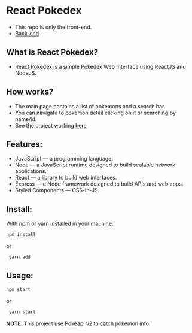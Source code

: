 # React Pokedex

- This repo is only the front-end.
- [Back-end](https://github.com/romaniaph/react-pokedex-server)

## What is React Pokedex?
 - React Pokedex is a simple Pokedex Web Interface using ReactJS and NodeJS.
 
 ## How works?
 - The main page contains a list of pokémons and a search bar. 
 - You can navigate to pokemon detail clicking on it or searching by name/id.
 - See the project working [here](https://pedro-pokedex.netlify.com)
 
 ## Features: 
 - JavaScript — a programming language.
 - Node — a JavaScript runtime designed to build scalable network applications.
 - React — a library to build web interfaces.
 - Express — a Node framework designed to build APIs and web apps.
 - Styled Components — CSS-in-JS.
 
## Install:
With npm or yarn installed in your machine.

  ```sh
  npm install
  ```
 or 
 ```sh
  yarn add
  ```
  
## Usage:


   ```sh
   npm start
   ```
  or
  ```sh
   yarn start
   ```
  
**NOTE**: This project use [Pokéapi](https://pokeapi.co/) v2 to catch pokemon info.
